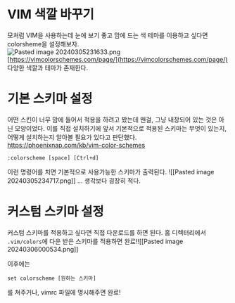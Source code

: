 # VIM 색깔 바꾸기

모처럼 VIM을 사용하는데 눈에 보기 좋고 맘에 드는 색 테마를 이용하고 싶다면 colorsheme을 설정해보자.  
![Pasted image 20240305231633.png](app://92167105cc6f78ef0c80be64ab74ba5bebdf/C:/Users/SSAFY/Documents/Obsidian/media/Pasted%20image%2020240305231633.png?1709648193186)  
[https://vimcolorschemes.com/page/](https://vimcolorschemes.com/page/)  
다양한 색깔과 테마가 존재한다.
# 기본 스키마 설정
어떤 스킨이 너무 맘에 들어서 적용을 하려고 봤는데 왠걸, 그냥 내장되어 있는 것은 아닌 모양이었다. 이를 직접 설치하기에 앞서 기본적으로 적용된 스키마는 무엇이 있는지, 어떻게 설치하는지 알아볼 필요가 있다고 판단했다.
https://phoenixnap.com/kb/vim-color-schemes
```
:colorscheme [space] [Ctrl+d]
```
이런 명령어를 치면 기본적으로 사용가능한 스키마가 출력된다.
![[Pasted image 20240305234717.png]]
... 생각보다 굉장히 적다.
# 커스텀 스키마 설정
커스텀 스키마를 적용하고 싶다면 직접 다운로드를 하면 된다. 
홈 디렉터리에서 `.vim/colors`에 다운 받은 스키마를 적용하면 완료!![[Pasted image 20240306000534.png]]

이후에는 
```
set colorscheme [원하는 스키마]
```
를 쳐주거나, vimrc 파일에 명시해주면 완료!